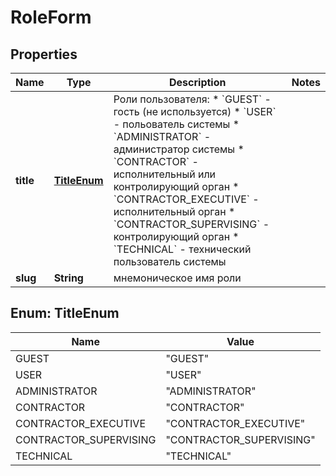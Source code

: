 

# RoleForm

## Properties

Name | Type | Description | Notes
------------ | ------------- | ------------- | -------------
**title** | [**TitleEnum**](#TitleEnum) | Роли пользователя:   * &#x60;GUEST&#x60; - гость (не используется)   * &#x60;USER&#x60; - польователь системы   * &#x60;ADMINISTRATOR&#x60; - администратор системы   * &#x60;CONTRACTOR&#x60; - исполнительный или контролирующий орган   * &#x60;CONTRACTOR_EXECUTIVE&#x60; - исполнительный орган   * &#x60;CONTRACTOR_SUPERVISING&#x60; - контролирующий орган   * &#x60;TECHNICAL&#x60; - технический пользователь системы  | 
**slug** | **String** | мнемоническое имя роли | 



## Enum: TitleEnum

Name | Value
---- | -----
GUEST | &quot;GUEST&quot;
USER | &quot;USER&quot;
ADMINISTRATOR | &quot;ADMINISTRATOR&quot;
CONTRACTOR | &quot;CONTRACTOR&quot;
CONTRACTOR_EXECUTIVE | &quot;CONTRACTOR_EXECUTIVE&quot;
CONTRACTOR_SUPERVISING | &quot;CONTRACTOR_SUPERVISING&quot;
TECHNICAL | &quot;TECHNICAL&quot;



